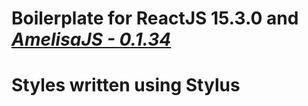# Boilerplate for ReactJS 15.3.0 and [_AmelisaJS - 0.1.34_](https://github.com/amelisa/amelisa/releases/tag/v0.1.34)

# Styles written using Stylus
